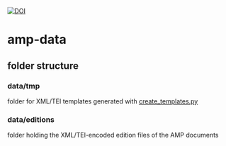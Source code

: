 [![DOI](https://zenodo.org/badge/DOI/10.5281/zenodo.10715088.svg)](https://doi.org/10.5281/zenodo.10715088)



# amp-data

## folder structure

### data/tmp

folder for XML/TEI templates generated with [create_templates.py](https://github.com/Auden-Musulin-Papers/amp-process/blob/main/create_templates.py)

### data/editions

folder holding the XML/TEI-encoded edition files of the AMP documents
